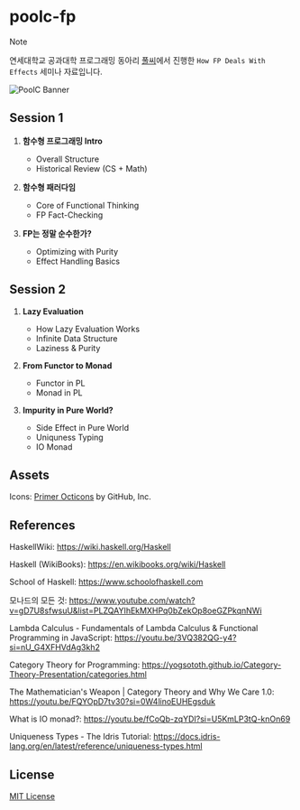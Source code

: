 # poolc-fp

> [!NOTE]
> 연세대학교 공과대학 프로그래밍 동아리 [풀씨](https://poolc.org/)에서 진행한 `How FP Deals With Effects` 세미나 자료입니다.

![PoolC Banner](https://poolc.org/assets/main-banner-DAW2HCpy.png)

## Session 1

1. **함수형 프로그래밍 Intro**

   - Overall Structure
   - Historical Review (CS + Math)

2. **함수형 패러다임**

   - Core of Functional Thinking
   - FP Fact-Checking

3. **FP는 정말 순수한가?**

   - Optimizing with Purity
   - Effect Handling Basics

## Session 2

1. **Lazy Evaluation**

   - How Lazy Evaluation Works
   - Infinite Data Structure
   - Laziness & Purity

2. **From Functor to Monad**

   - Functor in PL
   - Monad in PL

3. **Impurity in Pure World?**

   - Side Effect in Pure World
   - Uniquness Typing
   - IO Monad

## Assets

Icons: [Primer Octicons](https://github.com/primer/octicons/tree/main) by GitHub, Inc.

## References

HaskellWiki: https://wiki.haskell.org/Haskell

Haskell (WikiBooks): https://en.wikibooks.org/wiki/Haskell

School of Haskell: https://www.schoolofhaskell.com

모나드의 모든 것: https://www.youtube.com/watch?v=gD7U8sfwsuU&list=PLZQAYIhEkMXHPq0bZekOp8oeGZPkqnNWi

Lambda Calculus - Fundamentals of Lambda Calculus & Functional Programming in JavaScript: https://youtu.be/3VQ382QG-y4?si=nU_G4XFHVdAg3kh2

Category Theory for Programming: https://yogsototh.github.io/Category-Theory-Presentation/categories.html

The Mathematician's Weapon | Category Theory and Why We Care 1.0: https://youtu.be/FQYOpD7tv30?si=0W4linoEUHEgsduk

What is IO monad?: https://youtu.be/fCoQb-zqYDI?si=U5KmLP3tQ-knOn69

Uniqueness Types - The Idris Tutorial: https://docs.idris-lang.org/en/latest/reference/uniqueness-types.html

## License

[MIT License](LICENSE)
